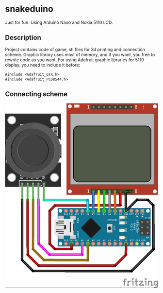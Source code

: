 # snakeduino
Just for fun. Using Arduino Nano and Nokia 5110 LCD.

## Description
Project contains code of game, stl files for 3d printing and connection scheme. Graphic library uses most of memory, and if you want, you free to rewrite code as you want. 
For using Adafruit graphic libraries for 5110 display, you need to include it before:
```
#include <Adafruit_GFX.h>
#include <Adafruit_PCD8544.h>
```

## Connecting scheme

![alt text](https://raw.githubusercontent.com/s-litvin/snakeduino/master/Snake_fritzing.jpg)
